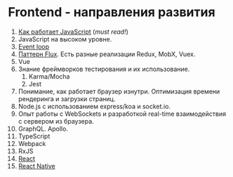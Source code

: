 # Frontend - направления развития

1. [Как работает JavaScript](https://webdevblog.ru/kak-rabotaet-javascript/) (*must read!*)
1. JavaScript на высоком уровне. 
1. [Event loop](https://blog.risingstack.com/node-js-at-scale-understanding-node-js-event-loop/)
1. [Паттерн Flux](https://habr.com/company/hexlet/blog/268249/). Есть разные реализации Redux, MobX, Vuex.
1. Vue
1. Знание фреймворков тестирования и их использование.
    1. Karma/Mocha
    1. Jest
1. Понимание, как работает браузер изнутри. Оптимизация времени рендеринга и загрузки страниц.
1. Node.js с использованием express/koa и socket.io.
1. Опыт работы с WebSockets и разработкой real-time взаимодействия с сервером из браузера.
1. GraphQL. Apollo.
1. TypeScript
1. Webpack
1. RxJS
1. [React](react.md)
1. [React Native](react-native.md)
